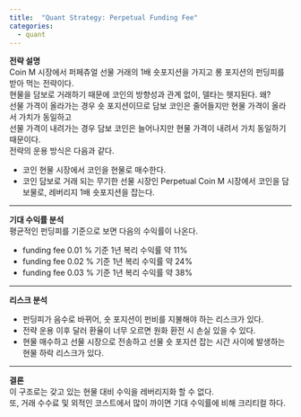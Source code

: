 ```yaml
---
title:  "Quant Strategy: Perpetual Funding Fee"
categories:
  - quant
---
```


**전략 설명**  
Coin M 시장에서 퍼페츄얼 선물 거래의 1배 숏포지션을 가지고 롱 포지션의 펀딩피를 받아 먹는 전략이다. <br>
현물을 담보로 거래하기 때문에 코인의 방향성과 관계 없이, 델타는 헷지된다. 왜? <br>
선물 가격이 올라가는 경우 숏 포지션이므로 담보 코인은 줄어들지만 현물 가격이 올라서 가치가 동일하고 <br>
선물 가격이 내려가는 경우 담보 코인은 늘어나지만 현물 가격이 내려서 가치 동일하기 때문이다. <br>
전략의 운용 방식은 다음과 같다. 

- 코인 현물 시장에서 코인을 현물로 매수한다. 
- 코인 담보로 거래 되는 무기한 선물 시장인 Perpetual Coin M 시장에서 코인을 담보물로, 레버리지 1배 숏포지션을 잡는다. 

--- 
**기대 수익률 분석** <br>
평균적인 펀딩피를 기준으로 보면 다음의 수익률이 나온다. <br>
- funding fee 0.01 % 기준 1년 복리 수익률 약 11% <br>
- funding fee 0.02 % 기준 1년 복리 수익률 약 24% <br>
- funding fee 0.03 % 기준 1년 복리 수익률 약 38% <br>


---
**리스크 분석** <br>
- 펀딩피가 음수로 바뀌어, 숏 포지션이 펀비를 지불해야 하는 리스크가 있다.
- 전략 운용 이후 달러 환율이 너무 오르면 원화 환전 시 손실 있을 수 있다.
- 현물 매수하고 선물 시장으로 전송하고 선물 숏 포지션 잡는 시간 사이에 발생하는 현물 하락 리스크가 있다.

---
**결론** <br>
이 구조로는 갖고 있는 현물 대비 수익을 레버리지화 할 수 없다. <br>
또, 거래 수수료 및 외적인 코스트에서 많이 까이면 기대 수익률에 비해 크리티컬 하다. <br>
